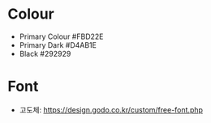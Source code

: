 # Colour
* Primary Colour #FBD22E
* Primary Dark   #D4AB1E
* Black          #292929

# Font
* 고도체: https://design.godo.co.kr/custom/free-font.php